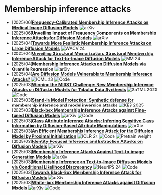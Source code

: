 # Membership inference attacks
- [2025/06]**[Frequency-Calibrated Membership Inference Attacks on Medical Image Diffusion Models](https://arxiv.org/abs/2506.14919)** ![arXiv](https://img.shields.io/badge/arXiv-blue)
- [2025/06]**[Unveiling Impact of Frequency Components on Membership Inference Attacks for Diffusion Models](https://arxiv.org/abs/2505.20955)** ![arXiv](https://img.shields.io/badge/arXiv-blue)
- [2025/04]**[Towards More Realistic Membership Inference Attacks on Large Diffusion Models](https://openaccess.thecvf.com/content/WACV2024/html/Dubinski_Towards_More_Realistic_Membership_Inference_Attacks_on_Large_Diffusion_Models_WACV_2024_paper.html)** ![WACV 24](https://img.shields.io/badge/WACV%2024-blue)
- [2025/04]**[Unveiling Structural Memorization: Structural Membership Inference Attack for Text-to-Image Diffusion Models](https://dl.acm.org/doi/abs/10.1145/3664647.3681170)** ![MM 24](https://img.shields.io/badge/MM%2024-blue)
- [2025/04]**[Membership Inference Attacks on Diffusion Models via Quantile Regression](https://arxiv.org/abs/2312.05140)** ![arXiv](https://img.shields.io/badge/arXiv-blue)
- [2025/04]**[Are Diffusion Models Vulnerable to Membership Inference Attacks?](https://proceedings.mlr.press/v202/duan23b.html)** ![ICML 23](https://img.shields.io/badge/ICML%2023-blue) ![Code](https://img.shields.io/badge/Code-violet)
- [2025/03]**[Winning the MIDST Challenge: New Membership Inference Attacks on Diffusion Models for Tabular Data Synthesis](https://arxiv.org/abs/2503.12008)** ![SaTML 2025](https://img.shields.io/badge/SaTML%202025-blue) ![Code](https://img.shields.io/badge/Code-violet)
- [2025/03]**[Stand-in Model Protection: Synthetic defense for membership inference and model inversion attacks](https://www.sciencedirect.com/science/article/pii/S0950705125003867)** ![KES 2025](https://img.shields.io/badge/KES%202025-blue) 
- [2025/03]**[Black-box Membership Inference Attacks against Fine-tuned Diffusion Models](https://arxiv.org/abs/2312.08207)** ![arXiv](https://img.shields.io/badge/arXiv-blue) ![Code](https://img.shields.io/badge/Code-violet)
- [2025/03]**[Class Attribute Inference Attacks: Inferring Sensitive Class Information by Diffusion-Based Attribute Manipulations](https://arxiv.org/abs/2303.09289)**  ![arXiv](https://img.shields.io/badge/arXiv-blue)
- [2025/03]**[An Efficient Membership Inference Attack for the Diffusion Model by Proximal Initialization](https://arxiv.org/abs/2305.18355)** ![ICLR 24](https://img.shields.io/badge/ICLR%2024-blue) ![Code](https://img.shields.io/badge/Code-violet) ![Pretrain weight](https://img.shields.io/badge/Pretrain%20weight-important)
- [2025/03]**[Identity-Focused Inference and Extraction Attacks on Diffusion Models](https://arxiv.org/abs/2410.10177)** ![arXiv](https://img.shields.io/badge/arXiv-blue)
- [2025/03]**[Membership Inference Attacks Against Text-to-image Generation Models](https://arxiv.org/abs/2210.00968)** ![arXiv](https://img.shields.io/badge/arXiv-blue)
- [2025/03]**[Membership Inference on Text-to-Image Diffusion Models via Conditional Likelihood Discrepancy](https://proceedings.neurips.cc/paper_files/paper/2024/hash/874411a224a1934b80d499068384808b-Abstract-Conference.html)** ![NeurlPS 24](https://img.shields.io/badge/NeuraIPS%2024-blue) ![Code](https://img.shields.io/badge/Code-violet)
- [2025/03]**[Towards Black-Box Membership Inference Attack for Diffusion Models](https://arxiv.org/abs/2405.20771)** ![arXiv](https://img.shields.io/badge/arXiv-blue)
- [2025/03]**[White-box Membership Inference Attacks against Diffusion Models](https://arxiv.org/abs/2308.06405)** ![arXiv](https://img.shields.io/badge/arXiv-blue) ![Code](https://img.shields.io/badge/Code-violet)
